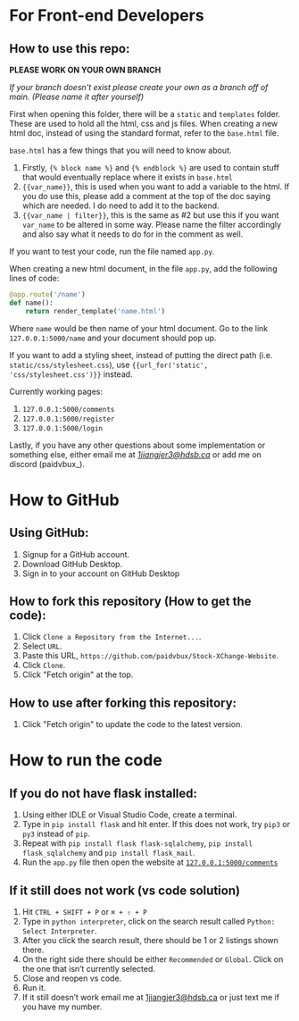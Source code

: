 # For Front-end Developers

## How to use this repo:

**PLEASE WORK ON YOUR OWN BRANCH**

*If your branch doesn't exist please create your own as a branch off of main. (Please name it after yourself)*

First when opening this folder, there will be a `static` and `templates` folder. These are used to hold all the html, css and js files. When creating a new html doc, instead of using the standard format, refer to the `base.html` file.

`base.html` has a few things that you will need to know about.
1. Firstly, `{% block name %}` and `{% endblock %}` are used to contain stuff that would eventually replace where it exists in `base.html`
2. `{{var_name}}`, this is used when you want to add a variable to the html. If you do use this, please add a comment at the top of the doc saying which are needed. I do need to add it to the backend.
3. `{{var_name | filter}}`, this is the same as #2 but use this if you want `var_name` to be altered in some way. Please name the filter accordingly and also say what it needs to do for in the comment as well.

If you want to test your code, run the file named `app.py`.

When creating a new html document, in the file `app.py`, add the following lines of code:
```python
@app.route('/name')
def name():
    return render_template('name.html')
```
Where `name` would be then name of your html document.
Go to the link `127.0.0.1:5000/name` and your document should pop up.

If you want to add a styling sheet, instead of putting the direct path (i.e. `static/css/stylesheet.css`), use `{{url_for('static', 'css/stylesheet.css')}}` instead.

Currently working pages:
1. `127.0.0.1:5000/comments`
2. `127.0.0.1:5000/register`
3. `127.0.0.1:5000/login`

Lastly, if you have any other questions about some implementation or something else, either email me at *1jiangjer3@hdsb.ca* or add me on discord (paidvbux_).

# How to GitHub

## Using GitHub:

1. Signup for a GitHub account.
2. Download GitHub Desktop.
3. Sign in to your account on GitHub Desktop

## How to fork this repository (How to get the code):

1. Click `Clone a Repository from the Internet...`.
5. Select `URL`.
6. Paste this URL, `https://github.com/paidvbux/Stock-XChange-Website`.
7. Click `Clone`.
8. Click "Fetch origin" at the top.

## How to use after forking this repository:      

1. Click "Fetch origin" to update the code to the latest version.

# How to run the code

## If you do not have flask installed:

1. Using either IDLE or Visual Studio Code, create a terminal.
2. Type in `pip install flask` and hit enter. If this does not work, try `pip3` or `py3` instead of `pip`.
3. Repeat with `pip install flask flask-sqlalchemy`, `pip install flask_sqlalchemy` and `pip install flask_mail`.
4. Run the `app.py` file then open the website at [`127.0.0.1:5000/comments`](http://127.0.0.1:5000/comments)



## If it still does not work (vs code solution)

1. Hit `CTRL + SHIFT + P` or `⌘ + ⇧ + P`
2. Type in `python interpreter`, click on the search result called `Python: Select Interpreter`.
3. After you click the search result, there should be $1$ or $2$ listings shown there.
4. On the right side there should be either `Recommended` or `Global`. Click on the one that isn’t currently selected.
5. Close and reopen vs code.
6. Run it.
7. If it still doesn’t work email me at [1jiangjer3@hdsb.ca](mailto:1jiangjer3@hdsb.ca) or just text me if you have my number.